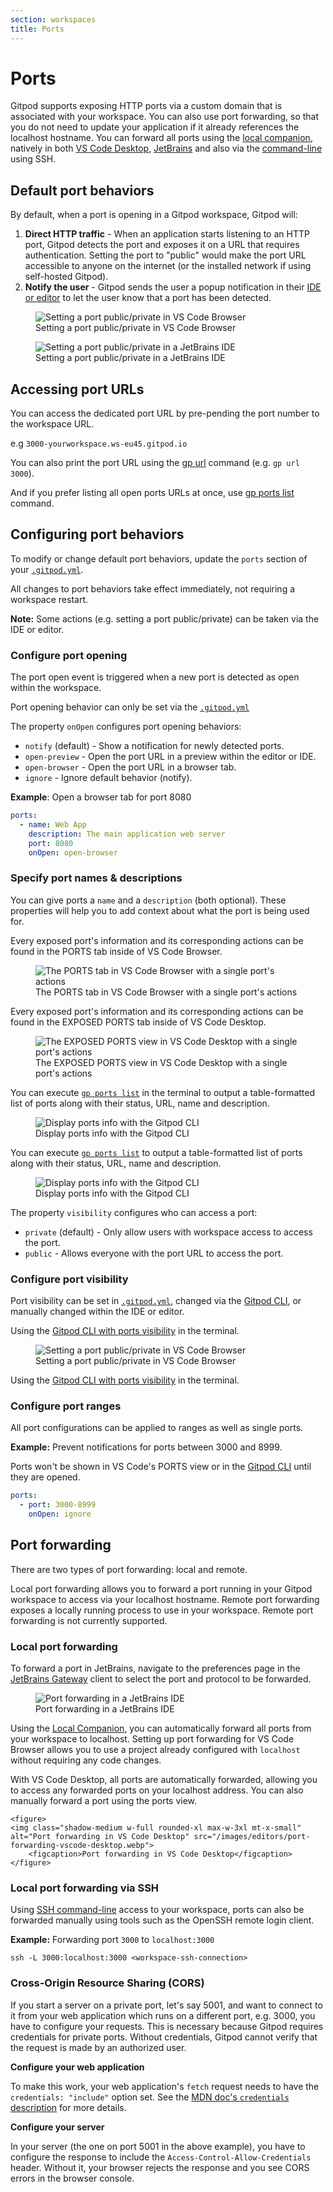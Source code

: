 ```yaml
---
section: workspaces
title: Ports
---
```


<script context="module">
  export const prerender = true;
  import IdeToggle from "$lib/components/docs/ide-toggle.svelte";
  import Action from "$lib/components/action.svelte";
</script>

# Ports

Gitpod supports exposing HTTP ports via a custom domain that is associated with your workspace. You can also use port forwarding, so that you do not need to update your application if it already references the localhost hostname. You can forward all ports using the [local companion](/docs/references/ides-and-editors/local-companion), natively in both [VS Code Desktop](/docs/references/ides-and-editors/vscode), [JetBrains](/docs/integrations/jetbrains-gateway) and also via the [command-line](/docs/references/ides-and-editors/command-line) using SSH.

## Default port behaviors

By default, when a port is opening in a Gitpod workspace, Gitpod will:

1. **Direct HTTP traffic** - When an application starts listening to an HTTP port, Gitpod detects the port and exposes it on a URL that requires authentication. Setting the port to "public" would make the port URL accessible to anyone on the internet (or the installed network if using self-hosted Gitpod).
1. **Notify the user** - Gitpod sends the user a popup notification in their [IDE or editor](/docs/references/ides-and-editors) to let the user know that a port has been detected.

<figure>
<img class="shadow-medium w-full rounded-xl max-w-3xl mt-x-small" alt="Setting a port public/private in VS Code Browser" src="/images/editors/port-notification-vscode.webp">
    <figcaption>Setting a port public/private in VS Code Browser</figcaption>
</figure>

<figure>
<img class="shadow-medium w-full rounded-xl max-w-3xl mt-x-small" alt="Setting a port public/private in a JetBrains IDE" src="/images/jetbrains-gateway/jetbrains-notification.webp">
    <figcaption>Setting a port public/private in a JetBrains IDE</figcaption>
</figure>

## Accessing port URLs

You can access the dedicated port URL by pre-pending the port number to the workspace URL.

e.g `3000-yourworkspace.ws-eu45.gitpod.io`

You can also print the port URL using the [gp url](/docs/references/gitpod-cli) command (e.g. `gp url 3000`).

And if you prefer listing all open ports URLs at once, use [gp ports list](/docs/references/gitpod-cli) command.

## Configuring port behaviors

To modify or change default port behaviors, update the `ports` section of your [`.gitpod.yml`](/docs/references/gitpod-yml).

All changes to port behaviors take effect immediately, not requiring a workspace restart.

**Note:** Some actions (e.g. setting a port public/private) can be taken via the IDE or editor.

### Configure port opening

The port open event is triggered when a new port is detected as open within the workspace.

Port opening behavior can only be set via the [`.gitpod.yml`](/docs/references/gitpod-yml)

The property `onOpen` configures port opening behaviors:

- `notify` (default) - Show a notification for newly detected ports.
- `open-preview` - Open the port URL in a preview within the editor or IDE.
- `open-browser` - Open the port URL in a browser tab.
- `ignore` - Ignore default behavior (notify).

**Example**: Open a browser tab for port 8080

```yaml
ports:
  - name: Web App
    description: The main application web server
    port: 8080
    onOpen: open-browser
```

### Specify port names & descriptions

You can give ports a `name` and a `description` (both optional). These properties will help you to add context about what the port is being used for.

<IdeToggle id="ide-toggle-ports">

<div slot="vscodebrowser">
    <p>
        Every exposed port's information and its corresponding actions can be found in the <Action>PORTS</Action> tab inside of VS Code Browser.
    </p>
    <figure>
        <img class="shadow-medium w-full rounded-xl max-w-3xl mt-x-small" alt="The PORTS tab in VS Code Browser with a single port's actions" src="/images/docs/ports-view-vscode.webp" />
        <figcaption>The <Action>PORTS</Action> tab in VS Code Browser with a single port's actions</figcaption>
    </figure>
</div>

<div slot="vscodedesktop">
    <p>
        Every exposed port's information and its corresponding actions can be found in the <Action>EXPOSED PORTS</Action> tab inside of VS Code Desktop.
    </p>
    <figure>
        <img class="shadow-medium w-full rounded-xl max-w-3xl mt-x-small" alt="The EXPOSED PORTS view in VS Code Desktop with a single port's actions" src="/images/docs/ports-view-vscodedesktop.webp" />
        <figcaption>The <Action>EXPOSED PORTS</Action> view in VS Code Desktop with a single port's actions</figcaption>
    </figure>
</div>

<div slot="jetbrains">
    <p>
        You can execute <a href="/docs/references/gitpod-cli#list-1"><code>gp ports list</code></a> in the terminal to output a table-formatted list of ports along with their status, URL, name and description.
    </p>
    <figure>
        <img class="shadow-medium w-full rounded-xl max-w-3xl mt-x-small" alt="Display ports info with the Gitpod CLI" src="/images/docs/ports-with-name-cmd.webp" />
        <figcaption>Display ports info with the Gitpod CLI</figcaption>
    </figure>
</div>

<div slot="commandline">
    <p>
        You can execute <a href="/docs/references/gitpod-cli#list-1"><code>gp ports list</code></a> to output a table-formatted list of ports along with their status, URL, name and description.
    </p>
    <figure>
        <img class="shadow-medium w-full rounded-xl max-w-3xl mt-x-small" alt="Display ports info with the Gitpod CLI" src="/images/docs/ports-with-name-cmd.webp" />
        <figcaption>Display ports info with the Gitpod CLI</figcaption>
    </figure>
</div>

</IdeToggle>

The property `visibility` configures who can access a port:

- `private` (default) - Only allow users with workspace access to access the port.
- `public` - Allows everyone with the port URL to access the port.

### Configure port visibility

Port visibility can be set in [`.gitpod.yml`](/docs/references/gitpod-yml), changed via the [Gitpod CLI](/docs/references/gitpod-cli), or manually changed within the IDE or editor.

<IdeToggle id="ide-toggle-ports">

<div slot="jetbrains">
    <p>Using the <a href="/docs/references/gitpod-cli#visibility">Gitpod CLI with ports visibility</a> in the terminal.</p>
</div>

<div slot="vscodebrowser">
    <figure>
    <img class="shadow-medium w-full rounded-xl max-w-3xl mt-x-small" alt="Setting a port public/private in VS Code Browser" src="/images/editors/toggle-port-visibility-vscode.webp">
        <figcaption>Setting a port public/private in VS Code Browser</figcaption>
    </figure>
</div>

<div slot="vscodedesktop">
    <p>Using the <a href="/docs/references/gitpod-cli#visibility">Gitpod CLI with ports visibility</a> in the terminal.</p>
</div>

</IdeToggle>

### Configure port ranges

All port configurations can be applied to ranges as well as single ports.

**Example:** Prevent notifications for ports between 3000 and 8999.

Ports won't be shown in VS Code's <Action>PORTS</Action> view or in the [Gitpod CLI](/docs/references/gitpod-cli) until they are opened.

```yaml
ports:
  - port: 3000-8999
    onOpen: ignore
```

## Port forwarding

There are two types of port forwarding: local and remote.

Local port forwarding allows you to forward a port running in your Gitpod workspace to access via your localhost hostname. Remote port forwarding exposes a locally running process to use in your workspace. Remote port forwarding is not currently supported.

### Local port forwarding

<IdeToggle id="ide-toggle-ports">

<div slot="jetbrains">
    <p>To forward a port in JetBrains, navigate to the preferences page in the <a href="/docs/integrations/jetbrains-gateway">JetBrains Gateway</a> client to select the port and protocol to be forwarded.</p>
    <figure>
    <img class="shadow-medium w-full rounded-xl max-w-3xl mt-x-small" alt="Port forwarding in a JetBrains IDE" src="/images/jetbrains-gateway/port-forward-jetbrains.webp">
        <figcaption>Port forwarding in a JetBrains IDE</figcaption>
    </figure>
</div>

<div slot="vscodebrowser">
    <p>Using the <a href="/docs/references/ides-and-editors/local-companion">Local Companion</a>, you can automatically forward all ports from your workspace to localhost. Setting up port forwarding for VS Code Browser allows you to use a project already configured with <code>localhost</code> without requiring any code changes.</p>
</div>

<div slot="vscodedesktop">
    <p>With VS Code Desktop, all ports are automatically forwarded, allowing you to access any forwarded ports on your localhost address. You can also manually forward a port using the ports view.</p>

    <figure>
    <img class="shadow-medium w-full rounded-xl max-w-3xl mt-x-small" alt="Port forwarding in VS Code Desktop" src="/images/editors/port-forwarding-vscode-desktop.webp">
        <figcaption>Port forwarding in VS Code Desktop</figcaption>
    </figure>

</div>

</IdeToggle>

### Local port forwarding via SSH

Using [SSH command-line](/docs/references/ides-and-editors/command-line) access to your workspace, ports can also be forwarded manually using tools such as the OpenSSH remote login client.

**Example:** Forwarding port `3000` to `localhost:3000`

`ssh -L 3000:localhost:3000 <workspace-ssh-connection>`

### Cross-Origin Resource Sharing (CORS)

If you start a server on a private port, let's say 5001, and want to connect to it from your web application which runs on a different port, e.g. 3000, you have to configure your requests. This is necessary because Gitpod requires credentials for private ports. Without credentials, Gitpod cannot verify that the request is made by an authorized user.

**Configure your web application**

To make this work, your web application's `fetch` request needs to have the `credentials: "include"` option set. See the [MDN doc's `credentials` description](https://developer.mozilla.org/en-US/docs/Web/API/fetch) for more details.

**Configure your server**

In your server (the one on port 5001 in the above example), you have to configure the response to include the `Access-Control-Allow-Credentials` header. Without it, your browser rejects the response and you see CORS errors in the browser console.
